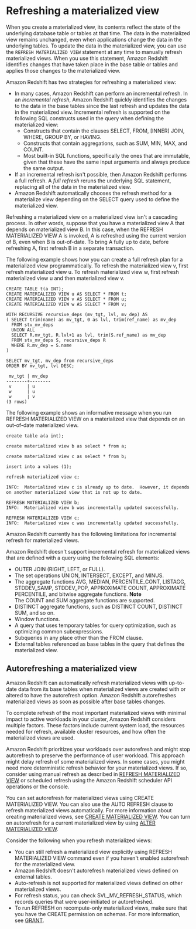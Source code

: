 # Refreshing a materialized view<a name="materialized-view-refresh"></a>

When you create a materialized view, its contents reflect the state of the underlying database table or tables at that time\. The data in the materialized view remains unchanged, even when applications change the data in the underlying tables\. To update the data in the materialized view, you can use the `REFRESH MATERIALIZED VIEW` statement at any time to manually refresh materialized views\. When you use this statement, Amazon Redshift identifies changes that have taken place in the base table or tables and applies those changes to the materialized view\.

Amazon Redshift has two strategies for refreshing a materialized view: 
+ In many cases, Amazon Redshift can perform an incremental refresh\. In an *incremental refresh*, Amazon Redshift quickly identifies the changes to the data in the base tables since the last refresh and updates the data in the materialized view\. Incremental refresh is supported on the following SQL constructs used in the query when defining the materialized view:
  + Constructs that contain the clauses SELECT, FROM, \[INNER\] JOIN, WHERE, GROUP BY, or HAVING\.
  + Constructs that contain aggregations, such as SUM, MIN, MAX, and COUNT\.
  + Most built\-in SQL functions, specifically the ones that are immutable, given that these have the same input arguments and always produce the same output\. 
+ If an incremental refresh isn't possible, then Amazon Redshift performs a full refresh\. A *full refresh* reruns the underlying SQL statement, replacing all of the data in the materialized view\.
+ Amazon Redshift automatically chooses the refresh method for a materialize view depending on the SELECT query used to define the materialized view\. 

Refreshing a materialized view on a materialized view isn't a cascading process\. In other words, suppose that you have a materialized view A that depends on materialized view B\. In this case, when the REFRESH MATERIALIZED VIEW A is invoked, A is refreshed using the current version of B, even when B is out\-of\-date\. To bring A fully up to date, before refreshing A, first refresh B in a separate transaction\.

The following example shows how you can create a full refresh plan for a materialized view programmatically\. To refresh the materialized view v, first refresh materialized view u\. To refresh materialized view w, first refresh materialized view u and then materialized view v\.

```
CREATE TABLE t(a INT);
CREATE MATERIALIZED VIEW u AS SELECT * FROM t;
CREATE MATERIALIZED VIEW v AS SELECT * FROM u;
CREATE MATERIALIZED VIEW w AS SELECT * FROM v;

WITH RECURSIVE recursive_deps (mv_tgt, lvl, mv_dep) AS
( SELECT trim(name) as mv_tgt, 0 as lvl, trim(ref_name) as mv_dep
  FROM stv_mv_deps
  UNION ALL
  SELECT R.mv_tgt, R.lvl+1 as lvl, trim(S.ref_name) as mv_dep
  FROM stv_mv_deps S, recursive_deps R
  WHERE R.mv_dep = S.name
)

SELECT mv_tgt, mv_dep from recursive_deps
ORDER BY mv_tgt, lvl DESC;

 mv_tgt | mv_dep
--------+--------
 v      | u
 w      | u
 w      | v
(3 rows)
```

The following example shows an informative message when you run REFRESH MATERIALIZED VIEW on a materialized view that depends on an out\-of\-date materialized view\.

```
create table a(a int);
```

```
create materialized view b as select * from a;
```

```
create materialized view c as select * from b;
```

```
insert into a values (1);
```

```
refresh materialized view c;

INFO:  Materialized view c is already up to date.  However, it depends on another materialized view that is not up to date.
```

```
REFRESH MATERIALIZED VIEW b;
INFO:  Materialized view b was incrementally updated successfully.
```

```
REFRESH MATERIALIZED VIEW c;
INFO:  Materialized view c was incrementally updated successfully.
```

Amazon Redshift currently has the following limitations for incremental refresh for materialized views\. 

Amazon Redshift doesn't support incremental refresh for materialized views that are defined with a query using the following SQL elements:
+ OUTER JOIN \(RIGHT, LEFT, or FULL\)\.
+ The set operations UNION, INTERSECT, EXCEPT, and MINUS\.
+ The aggregate functions AVG, MEDIAN, PERCENTILE\_CONT, LISTAGG, STDDEV\_SAMP, STDDEV\_POP, APPROXIMATE COUNT, APPROXIMATE PERCENTILE, and bitwise aggregate functions\.
**Note**  
The COUNT and SUM aggregate functions are supported\.
+ DISTINCT aggregate functions, such as DISTINCT COUNT, DISTINCT SUM, and so on\.
+ Window functions\.
+ A query that uses temporary tables for query optimization, such as optimizing common subexpressions\.
+ Subqueries in any place other than the FROM clause\.
+ External tables referenced as base tables in the query that defines the materialized view\.

## Autorefreshing a materialized view<a name="materialized-view-auto-refresh"></a>

Amazon Redshift can automatically refresh materialized views with up\-to\-date data from its base tables when materialized views are created with or altered to have the autorefresh option\. Amazon Redshift autorefreshes materialized views as soon as possible after base tables changes\.

To complete refresh of the most important materialized views with minimal impact to active workloads in your cluster, Amazon Redshift considers multiple factors\. These factors include current system load, the resources needed for refresh, available cluster resources, and how often the materialized views are used\. 

Amazon Redshift prioritizes your workloads over autorefresh and might stop autorefresh to preserve the performance of user workload\. This approach might delay refresh of some materialized views\. In some cases, you might need more deterministic refresh behavior for your materialized views\. If so, consider using manual refresh as described in [REFRESH MATERIALIZED VIEW](materialized-view-refresh-sql-command.md) or scheduled refresh using the Amazon Redshift scheduler API operations or the console\.

You can set autorefresh for materialized views using CREATE MATERIALIZED VIEW\. You can also use the AUTO REFRESH clause to refresh materialized views automatically\. For more information about creating materialized views, see [CREATE MATERIALIZED VIEW](materialized-view-create-sql-command.md)\. You can turn on autorefresh for a current materialized view by using [ALTER MATERIALIZED VIEW](r_ALTER_MATERIALIZED_VIEW.md)\.

Consider the following when you refresh materialized views:
+ You can still refresh a materialized view explicitly using REFRESH MATERIALIZED VIEW command even if you haven't enabled autorefresh for the materialized view\.
+ Amazon Redshift doesn't autorefresh materialized views defined on external tables\.
+ Auto-refresh is not supported for materialized views defined on other materialized views.
+ For refresh status, you can check SVL\_MV\_REFRESH\_STATUS, which records queries that were user\-initiated or autorefreshed\. 
+ To run REFRESH on recompute\-only materialized views, make sure that you have the CREATE permission on schemas\. For more information, see [GRANT](r_GRANT.md)\.
